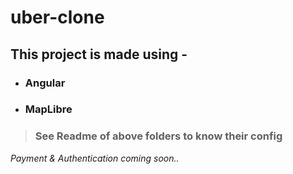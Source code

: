 # uber-clone 
## This project is made using - 
+ ### Angular  
+ ### MapLibre

> ### See Readme of above folders to know their config

*Payment & Authentication coming soon..*
